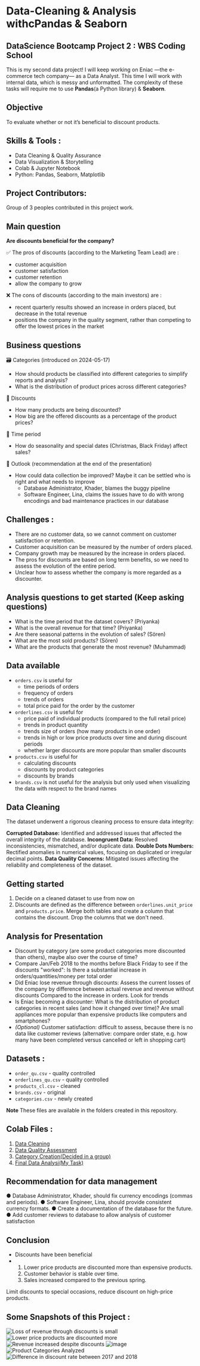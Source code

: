 # Data-Cleaning & Analysis withcPandas & Seaborn

## DataScience Bootcamp Project 2 : WBS Coding School
This is my second data project! I will keep working on Eniac —the e-commerce tech company— as a Data Analyst. This time I will work with internal data, which is messy and unformatted. The complexity of these tasks will require me to use **Pandas**(a Python library) & **Seaborn**.

## Objective
To evaluate whether or not it’s beneficial to discount products.

## Skills & Tools :
- Data Cleaning & Quality Assurance
- Data Visualization & Storytelling
- Colab & Jupyter Notebook
- Python: Pandas, Seaborn, Matplotlib

## Project Contributors:
Group of 3 peoples contributed in this project work.

## Main question

**Are discounts beneficial for the company?**

✅ The pros of discounts (according to the Marketing Team Lead) are :
- customer acquisition
- customer satisfaction
- customer retention
- allow the company to grow

❌ The cons of discounts (according to the main investors) are :
- recent quarterly results showed an increase in orders placed, but decrease in the total revenue
- positions the company in the quality segment, rather than competing to offer the lowest prices in the market

## Business questions

🗃️ Categories (introduced on 2024-05-17)
- How should products be classified into different categories to simplify reports and analysis?
- What is the distribution of product prices across different categories?

🚛 Discounts
- How many products are being discounted?
- How big are the offered discounts as a percentage of the product prices?

📅 Time period
- How do seasonality and special dates (Christmas, Black Friday) affect sales?

🌄 Outlook (recommendation at the end of the presentation)
- How could data collection be improved?
  Maybe it can be settled who is right and what needs to improve
    - Database Administrator, Khader, blames the buggy pipeline
    - Software Engineer, Lina, claims the issues have to do with wrong encodings and bad maintenance practices in our database
  
## Challenges :
- There are no customer data, so we cannot comment on customer satisfaction or retention.
- Customer acquisition can be measured by the number of orders placed.
- Company growth may be measured by the increase in orders placed.
- The pros for discounts are based on long term benefits, so we need to assess the evolution of the entire period.
- Unclear how to assess whether the company is more regarded as a discounter.

## Analysis questions to get started (Keep asking questions)
- What is the time period that the dataset covers? (Priyanka)
- What is the overall revenue for that time? (Priyanka)
- Are there seasonal patterns in the evolution of sales? (Sören)
- What are the most sold products? (Sören)
- What are the products that generate the most revenue? (Muhammad)

## Data available
- `orders.csv` is useful for
    - time periods of orders
    - frequency of orders
    - trends of orders
    - total price paid for the order by the customer
- `orderlines.csv` is useful for
    - price paid of individual products (compared to the full retail price)
    - trends in product quantity
    - trends size of orders (how many products in one order)
    - trends in high or low price products over time and during discount periods
    - whether larger discounts are more popular than smaller discounts
- `products.csv` is useful for
    - calculating discounts
    - discounts by product categories
    - discounts by brands 
- `brands.csv` is not useful for the analysis but only used when visualizing the data with respect to the brand names

## Data Cleaning
The dataset underwent a rigorous cleaning process to ensure data integrity:

**Corrupted Database:** Identified and addressed issues that affected the overall integrity of the database.
**Incongruent Data:** Resolved inconsistencies, mismatched, and/or duplicate data.
**Double Dots Numbers:** Rectified anomalies in numerical values, focusing on duplicated or irregular decimal points.
**Data Quality Concerns:** Mitigated issues affecting the reliability and completeness of the dataset.


## Getting started
1. Decide on a cleaned dataset to use from now on
2. Discounts are defined as the difference between `orderlines.unit_price` and `products.price`.
   Merge both tables and create a column that contains the discount.
   Drop the columns that we don't need.

## Analysis for Presentation

- Discount by category (are some product categories more discounted than others), maybe also over the course of time? 
- Compare Jan/Feb 2018 to the months before Black Friday to see if the discounts "worked": Is there a substantial increase in orders/quantities/money per total order  
- Did Eniac lose revenue through discounts: Assess the current losses of the company by difference between actual revenue and revenue without discounts
  Compared to the increase in orders. Look for trends 
- Is Eniac becoming a discounter: What is the distribution of product categories in recent sales (and how it changed over time)? Are small appliances more popular than expensive products like computers and smartphones?
- *(Optional)* Customer satisfaction: difficult to assess, because there is no data like customer reviews (alternative: compare order state, e.g. how many have been completed versus cancelled or left in shopping cart)

## Datasets :
- `order_qu.csv` - quality controlled
- `orderlines_qu.csv` - quality controlled
- `products_cl.csv` - cleaned
- `brands.csv` - original
- `categories.csv` - newly created

**Note** These files are available in the folders created in this repository.

## Colab Files :
1. [Data Cleaning](https://colab.research.google.com/drive/1aekiUw5vvjATC5m_uNIjuuhWc21kRg5i?usp=sharing)
2. [Data Quality Assessment](https://colab.research.google.com/drive/1MgN8IDyB5M4i32cgYjQSSsLEkPEV87p2?usp=sharing)
3. [Category Creation(Decided in a group)](https://colab.research.google.com/drive/13InWevrxR1wkZf08V0vD5x2pTJ7f9X92?usp=sharing)
4. [Final Data Analysi(My Task)](https://colab.research.google.com/drive/1aekiUw5vvjATC5m_uNIjuuhWc21kRg5i?usp=sharing)


## Recommendation for data management

● Database Administrator, Khader, should fix currency encodings (commas and periods).
● Software Engineer, Lina, should provide consistent currency formats.
● Create a documentation of the database for the future.
● Add customer reviews to database to allow analysis of customer satisfaction

## Conclusion

- Discounts have been beneficial
- 1. Lower price products are discounted more than expensive products.
  2. Customer behavior is stable over time.
  3. Sales increased compared to the previous spring.
     
Limit discounts to special occasions, reduce discount on high-price products.

## Some Snapshots of this Project :

![Loss of revenue through discounts is small](https://github.com/PriyankaSPawar/Data-Cleaning-and-Storytelling_with_Pandas_Seaborn/assets/168557945/d6d9fee2-e58a-43f1-b94f-b8db3d817be2)
![Lower price products are discounted more](https://github.com/PriyankaSPawar/Data-Cleaning-and-Storytelling_with_Pandas_Seaborn/assets/168557945/5f316fbf-958b-4b76-a918-43fb802fd3ec)
![Revenue increased despite discounts](https://github.com/PriyankaSPawar/Data-Cleaning-and-Storytelling_with_Pandas_Seaborn/assets/168557945/d565e3da-6d18-46e0-9615-c392c6e3dc24)
![image](https://github.com/PriyankaSPawar/Data-Cleaning-and-Storytelling_with_Pandas_Seaborn/assets/168557945/8a64f156-82c6-4ed2-aac8-e8c1cb7f0547)
![Product Categories Analyzed](https://github.com/PriyankaSPawar/Data-Cleaning-and-Storytelling_with_Pandas_Seaborn/assets/168557945/7f075658-284e-4873-bb9d-2591d4ad26d3)
![Difference in discount rate between 2017 and 2018](https://github.com/PriyankaSPawar/Data-Cleaning-and-Storytelling_with_Pandas_Seaborn/assets/168557945/03362ce1-9e6f-4844-b30a-67fe620a5198)








